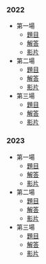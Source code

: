 ### 2022

- 第一場
    - <a href="/wiki/cp/contest/images/TOI-2022-1.pdf" target="_blank">題目</a>
    - [解答](https://hackmd.io/@aacp/r14C6LRkc#/)
    - [影片](https://youtu.be/tj7ubm4cUqw)
- 第二場
    - <a href="/wiki/cp/contest/images/TOI-2022-2.pdf" target="_blank">題目</a>
    - [解答](https://hackmd.io/@aacp/HkQsDGnJ9#/)
    - [影片](https://youtu.be/xIVihMvNGAc)
- 第三場
    - <a href="/wiki/cp/contest/images/TOI-2022-3.pdf" target="_blank">題目</a>
    - [解答](https://hackmd.io/@aacp/B1NxofDgq#/)
    - [影片](https://youtu.be/xsTCGUi-wRg)

### 2023

- 第一場
    - <a href="/wiki/cp/contest/images/TOI-2023-1.pdf" target="_blank">題目</a>
    - [解答](https://hackmd.io/@aacp/ryddVqN6i)
    - [影片](https://youtu.be/xh-5dRMJwks)
- 第二場
    - <a href="/wiki/cp/contest/images/TOI-2023-2.pdf" target="_blank">題目</a>
    - [解答](https://hackmd.io/@aacp/r1PHvcipo)
    - [影片](https://youtu.be/H4XLS1YB2ks)
- 第三場
    - <a href="/wiki/cp/contest/images/TOI-2023-3.pdf" target="_blank">題目</a>
    - [解答](https://hackmd.io/@aacp/ryeKGrLAs)
    - [影片](https://youtu.be/AFz__1GbjcM)


